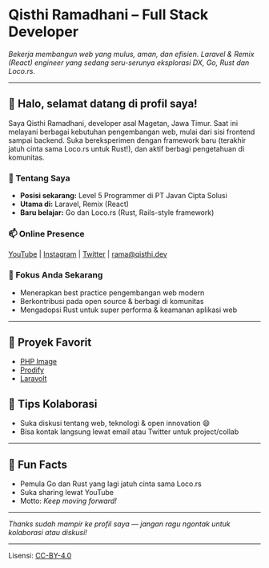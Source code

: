 <!--
## Hi there 👋

**ramaID/ramaid** is a ✨ _special_ ✨ repository because its `README.md` (this file) appears on your GitHub profile.

Here are some ideas to get you started:

- 🔭 I’m currently working on ...
- 🌱 I’m currently learning ...
- 👯 I’m looking to collaborate on ...
- 🤔 I’m looking for help with ...
- 💬 Ask me about ...
- 📫 How to reach me: ...
- 😄 Pronouns: ...
- ⚡ Fun fact: ...
-->
# Qisthi Ramadhani – Full Stack Developer

*Bekerja membangun web yang mulus, aman, dan efisien. Laravel & Remix (React) engineer yang sedang seru-serunya eksplorasi DX, Go, Rust dan Loco.rs.*

---

## 👋 Halo, selamat datang di profil saya!

Saya Qisthi Ramadhani, developer asal Magetan, Jawa Timur. Saat ini melayani berbagai kebutuhan pengembangan web, mulai dari sisi frontend sampai backend. Suka bereksperimen dengan framework baru (terakhir jatuh cinta sama Loco.rs untuk Rust!), dan aktif berbagi pengetahuan di komunitas.  

### 🚀 Tentang Saya

- **Posisi sekarang:** Level 5 Programmer di PT Javan Cipta Solusi
- **Utama di:** Laravel, Remix (React)
- **Baru belajar:** Go dan Loco.rs (Rust, Rails-style framework) 

### 📫 Online Presence

[YouTube](https://youtube.com/@QisthiDev) | [Instagram](https://instagram.com/qisthidev) | [Twitter](https://twitter.com/ramageek) | rama@qisthi.dev

### 🎯 Fokus Anda Sekarang

- Menerapkan best practice pengembangan web modern
- Berkontribusi pada open source & berbagi di komunitas
- Mengadopsi Rust untuk super performa & keamanan aplikasi web

---

## 📌 Proyek Favorit

- [PHP Image](https://github.com/ramaid/image)
- [Prodify](https://github.com/ramaid/prodify)
- [Laravolt](https://docs.laravolt.dev)

## 🌱 Tips Kolaborasi

- Suka diskusi tentang web, teknologi & open innovation 😄
- Bisa kontak langsung lewat email atau Twitter untuk project/collab

---

## 🚦 Fun Facts

- Pemula Go dan Rust yang lagi jatuh cinta sama Loco.rs
- Suka sharing lewat YouTube
- Motto: *Keep moving forward!*

---

_Thanks sudah mampir ke profil saya — jangan ragu ngontak untuk kolaborasi atau diskusi!_

---

Lisensi: [CC-BY-4.0](https://creativecommons.org/licenses/by/4.0/legalcode)
